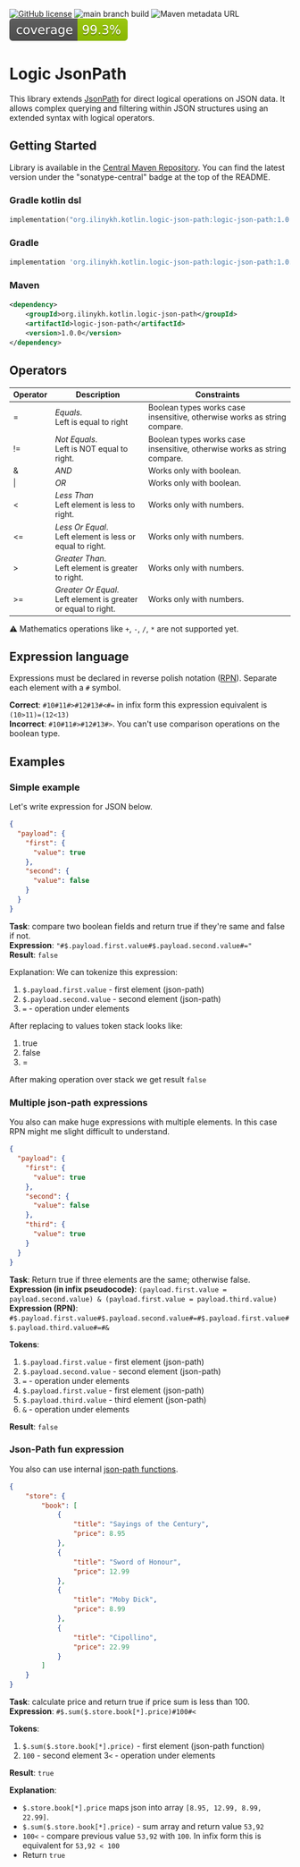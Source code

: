[![GitHub license](https://img.shields.io/badge/license-Apache%20License%202.0-blue.svg?style=flat)](https://www.apache.org/licenses/LICENSE-2.0)
![main branch build](https://github.com/divinenickname/utgen-kotlin-core/actions/workflows/mainbranch-build.yml/badge.svg)
![Maven metadata URL](https://img.shields.io/maven-metadata/v?metadataUrl=https://repo1.maven.org/maven2/org/ilinykh/kotlin/logic-json-path/logic-json-path/maven-metadata.xml&style=flat&label=sonatype-central&color=green)
![Coverage](.github/badges/jacoco.svg)

# Logic JsonPath
This library extends [JsonPath](https://github.com/json-path/JsonPath) for direct logical operations on JSON data.
It allows complex querying and filtering within JSON structures using an extended syntax with logical operators.

## Getting Started
Library is available in the [Central Maven Repository](https://central.sonatype.com/artifact/org.ilinykh.kotlin.logic-json-path/logic-json-path).
You can find the latest version under the "sonatype-central" badge at the top of the README.

### Gradle kotlin dsl
``` kotlin
implementation("org.ilinykh.kotlin.logic-json-path:logic-json-path:1.0.0")
```

### Gradle
```groovy
implementation 'org.ilinykh.kotlin.logic-json-path:logic-json-path:1.0.0'
```

### Maven
```xml
<dependency>
    <groupId>org.ilinykh.kotlin.logic-json-path</groupId>
    <artifactId>logic-json-path</artifactId>
    <version>1.0.0</version>
</dependency>
```

## Operators
| Operator | Description                                                         | Constraints                                                              |
|----------|---------------------------------------------------------------------|--------------------------------------------------------------------------|
| =        | *Equals*. <br/>Left is equal to right                               | Boolean types works case insensitive, otherwise works as string compare. |
| !=       | *Not Equals*. <br/>Left is NOT equal to right.                      | Boolean types works case insensitive, otherwise works as string compare. |
| &        | *AND*                                                               | Works only with boolean.                                                 |
| \|       | *OR*                                                                | Works only with boolean.                                                 |
| <        | *Less Than* <br/>Left element is less to right.                     | Works only with numbers.                                                 |
| <=       | *Less Or Equal*. <br/>Left element is less or equal to right.       | Works only with numbers.                                                 |
| \>       | *Greater Than*. <br/>Left element is greater to right.              | Works only with numbers.                                                 |
| \>=      | *Greater Or Equal*. <br/>Left element is greater or equal to right. | Works only with numbers.                                                 |

⚠️ Mathematics operations like `+`, `-`, `/`, `*` are not supported yet.

## Expression language
Expressions must be declared in reverse polish notation ([RPN](https://en.wikipedia.org/wiki/Reverse_Polish_notation)).
Separate each element with a `#` symbol.

**Correct**: `#10#11#>#12#13#<#=` in infix form this expression equivalent is `(10>11)=(12<13)`  
**Incorrect**: `#10#11#>#12#13#>`. You can't use comparison operations on the boolean type.

## Examples
### Simple example
Let's write expression for JSON below.
```json
{
  "payload": {
    "first": {
      "value": true
    },
    "second": {
      "value": false
    }
  }
}
```

**Task**: compare two boolean fields and return true if they're same and false if not.  
**Expression**: `"#$.payload.first.value#$.payload.second.value#="`  
**Result**: `false`

Explanation:
We can tokenize this expression:
1. `$.payload.first.value` - first element (json-path)
2. `$.payload.second.value` - second element (json-path)
3. `=` - operation under elements

After replacing to values token stack looks like:
1. true
2. false
3. =

After making operation over stack we get result `false`

### Multiple json-path expressions
You also can make huge expressions with multiple elements. In this case RPN might me slight difficult to understand.

```json
{
  "payload": {
    "first": {
      "value": true
    },
    "second": {
      "value": false
    },
    "third": {
      "value": true
    }
  }
}
```

**Task**: Return true if three elements are the same; otherwise false.  
**Expression (in infix pseudocode)**: `(payload.first.value = payload.second.value) & (payload.first.value = payload.third.value)`  
**Expression (RPN)**: `#$.payload.first.value#$.payload.second.value#=#$.payload.first.value#$.payload.third.value#=#&`

**Tokens**:
1. `$.payload.first.value` - first element (json-path)
2. `$.payload.second.value` - second element (json-path)
3. `=` - operation under elements
4. `$.payload.first.value` - first element (json-path)
5. `$.payload.third.value` - third element (json-path)
6. `&` - operation under elements

**Result**: `false`

### Json-Path fun expression
You also can use internal [json-path functions](https://github.com/json-path/JsonPath?tab=readme-ov-file#functions).

```json
{
    "store": {
        "book": [
            {
                "title": "Sayings of the Century",
                "price": 8.95
            },
            {
                "title": "Sword of Honour",
                "price": 12.99
            },
            {
                "title": "Moby Dick",
                "price": 8.99
            },
            {
                "title": "Cipollino",
                "price": 22.99
            }
        ]
    }
}
```
**Task**: calculate price and return true if price sum is less than 100.  
**Expression**: `#$.sum($.store.book[*].price)#100#<`

**Tokens**:
1. `$.sum($.store.book[*].price)` - first element (json-path function)
2. `100` - second element
3`<` - operation under elements

**Result**: `true`

**Explanation**: 
- `$.store.book[*].price` maps json into array `[8.95, 12.99, 8.99, 22.99]`.
- `$.sum($.store.book[*].price)` - sum array and return value `53,92`
- `100<` - compare previous value `53,92` with `100`. In infix form this is equivalent for `53,92 < 100`
- Return `true`

